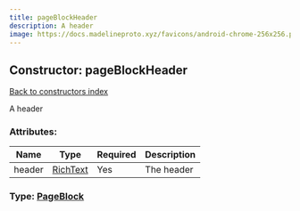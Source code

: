 ```yaml
---
title: pageBlockHeader
description: A header
image: https://docs.madelineproto.xyz/favicons/android-chrome-256x256.png
---
```

## Constructor: pageBlockHeader  
[Back to constructors index](index.md)



A header

### Attributes:

| Name     |    Type       | Required | Description |
|----------|---------------|----------|-------------|
|header|[RichText](../types/RichText.md) | Yes|The header|



### Type: [PageBlock](../types/PageBlock.md)


